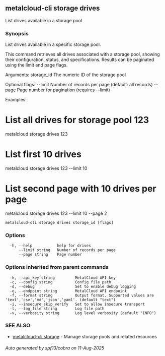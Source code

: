 ## metalcloud-cli storage drives

List drives available in a storage pool

### Synopsis

List drives available in a specific storage pool.

This command retrieves all drives associated with a storage pool, showing their
configuration, status, and specifications. Results can be paginated using the
limit and page flags.

Arguments:
  storage_id    The numeric ID of the storage pool

Optional flags:
  --limit       Number of records per page (default: all records)
  --page        Page number for pagination (requires --limit)

Examples:
  # List all drives for storage pool 123
  metalcloud storage drives 123

  # List first 10 drives
  metalcloud storage drives 123 --limit 10

  # List second page with 10 drives per page
  metalcloud storage drives 123 --limit 10 --page 2

```
metalcloud-cli storage drives storage_id [flags]
```

### Options

```
  -h, --help           help for drives
      --limit string   Number of records per page
      --page string    Page number
```

### Options inherited from parent commands

```
  -k, --api_key string         MetalCloud API key
  -c, --config string          Config file path
  -d, --debug                  Set to enable debug logging
  -e, --endpoint string        MetalCloud API endpoint
  -f, --format string          Output format. Supported values are 'text','csv','md','json','yaml'. (default "text")
  -i, --insecure_skip_verify   Set to allow insecure transport
  -l, --log_file string        Log file path
  -v, --verbosity string       Log level verbosity (default "INFO")
```

### SEE ALSO

* [metalcloud-cli storage](metalcloud-cli_storage.md)	 - Manage storage pools and related resources

###### Auto generated by spf13/cobra on 11-Aug-2025
